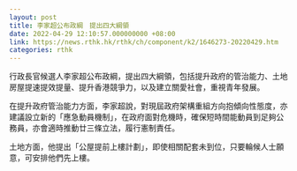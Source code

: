 ```yaml
---
layout: post
title: 李家超公布政綱　提出四大綱領
date: 2022-04-29 12:10:57.000000000 +08:00
link: https://news.rthk.hk/rthk/ch/component/k2/1646273-20220429.htm
categories: rthk
---
```


行政長官候選人李家超公布政綱，提出四大綱領，包括提升政府的管治能力、土地房屋提速提效提量、提升香港競爭力，以及建立關愛社會，重視青年發展。

在提升政府管治能力方面，李家超說，對現屆政府架構重組方向抱傾向性態度，亦建議設立新的「應急動員機制」，在政府面對危機時，確保短時間能動員到足夠公務員，亦會適時推動廿三條立法，履行憲制責任。

土地方面，他提出「公屋提前上樓計劃」，即使相關配套未到位，只要輪候人士願意，可安排他們先上樓。
